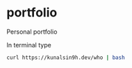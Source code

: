 # portfolio
Personal portfolio

In terminal type
```bash
curl https://kunalsin9h.dev/who | bash
```
